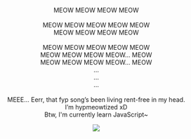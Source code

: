 <p align="center">
MEOW MEOW MEOW MEOW<br><br>
MEOW MEOW MEOW MEOW MEOW<br>
MEOW MEOW MEOW MEOW<br><br>
MEOW MEOW MEOW MEOW MEOW<br>
MEOW MEOW MEOW MEOW… MEOW<br>
MEOW MEOW MEOW MEOW… MEOW<br>
…<br>
…<br>
…<br><br>
MEEE… Eerr, that fyp song’s been living rent-free in my head.<br>
I’m hypmeowtized xD<br>
Btw, I'm currently learn JavaScript~
</p>

<p align="center">
   <a href="https://spotify-github-profile.kittinanx.com/api/view.svg?uid=31r2x5kqx4tcfk6mxvtawpckbf2y&redirect=true">
      <img align="center" src="https://spotify-github-profile.kittinanx.com/api/view?uid=31r2x5kqx4tcfk6mxvtawpckbf2y&cover_image=true&theme=default&show_offline=false&background_color=121212&interchange=true&bar_color=53b14f&bar_color_cover=false"/>
   </a>
</p>
